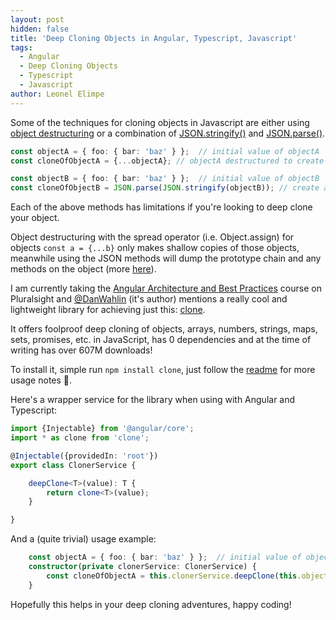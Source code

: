 ```yaml
---
layout: post
hidden: false
title: 'Deep Cloning Objects in Angular, Typescript, Javascript'
tags:
  - Angular
  - Deep Cloning Objects
  - Typescript
  - Javascript
author: Leonel Elimpe
---
```

Some of the techniques for cloning objects in Javascript are either using [object destructuring](https://javascript.info/destructuring-assignment) or a combination of [JSON.stringify()](https://developer.mozilla.org/en-US/docs/Web/JavaScript/Reference/Global_Objects/JSON/stringify) and [JSON.parse()](https://developer.mozilla.org/en-US/docs/Web/JavaScript/Reference/Global_Objects/JSON/parse).

```typescript
const objectA = { foo: { bar: 'baz' } };  // initial value of objectA
const cloneOfObjectA = {...objectA}; // objectA destructured to create cloneOfObjectA

const objectB = { foo: { bar: 'baz' } };  // initial value of objectB
const cloneOfObjectB = JSON.parse(JSON.stringify(objectB)); // create a clone of objectB using JSON.parse() and JSON.stringify()
```

Each of the above methods has limitations if you're looking to deep clone your object.

Object destructuring with the spread operator (i.e. Object.assign) for objects `const a = {...b}` only makes shallow copies of those objects, meanwhile using the JSON methods will dump the prototype chain and any methods on the object (more [here](http://www.zsoltnagy.eu/cloning-objects-in-javascript/)).

I am currently taking the [Angular Architecture and Best Practices](https://www.pluralsight.com/courses/angular-architecture-best-practices) course on Pluralsight and [@DanWahlin](https://twitter.com/DanWahlin) (it's author) mentions a really cool and lightweight library for achieving just this: [clone](https://github.com/pvorb/clone).

It offers foolproof deep cloning of objects, arrays, numbers, strings, maps, sets, promises, etc. in JavaScript, has 0 dependencies and at the time of writing has over 607M downloads!

To install it, simple run `npm install clone`, just follow the [readme](https://github.com/pvorb/clone) for more usage notes 🙂.

Here's a wrapper service for the library when using with Angular and Typescript:

```typescript
import {Injectable} from '@angular/core';
import * as clone from 'clone';

@Injectable({providedIn: 'root'})
export class ClonerService {

    deepClone<T>(value): T {
        return clone<T>(value);
    }

}
```

And a (quite trivial) usage example:

```typescript
    const objectA = { foo: { bar: 'baz' } };  // initial value of objectA
    constructor(private clonerService: ClonerService) {
        const cloneOfObjectA = this.clonerService.deepClone(this.objectA);
    }
```

Hopefully this helps in your deep cloning adventures, happy coding!
